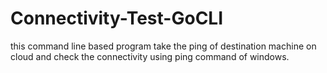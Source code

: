 # Connectivity-Test-GoCLI
this command line based program take the ping of destination machine on cloud and check the connectivity using ping command of windows.
